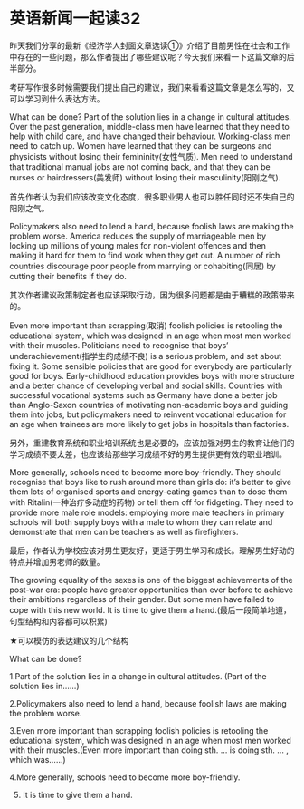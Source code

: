 # 英语新闻一起读32

昨天我们分享的最新《经济学人封面文章选读①》介绍了目前男性在社会和工作中存在的一些问题，那么作者提出了哪些建议呢？今天我们来看一下这篇文章的后半部分。

考研写作很多时候需要我们提出自己的建议，我们来看看这篇文章是怎么写的，又可以学习到什么表达方法。

What can be done? Part of the solution lies in a change in cultural attitudes. Over the past generation, middle-class men have learned that they need to help with child care, and have changed their behaviour. Working-class men need to catch up. Women have learned that they can be surgeons and physicists without losing their femininity(女性气质). Men need to understand that traditional manual jobs are not coming back, and that they can be nurses or hairdressers(美发师) without losing their masculinity(阳刚之气).

首先作者认为我们应该改变文化态度，很多职业男人也可以胜任同时还不失自己的阳刚之气。

Policymakers also need to lend a hand, because foolish laws are making the problem worse. America reduces the supply of marriageable men by locking up millions of young males for non-violent offences and then making it hard for them to find work when they get out. A number of rich countries discourage poor people from marrying or cohabiting(同居) by cutting their benefits if they do.

其次作者建议政策制定者也应该采取行动，因为很多问题都是由于糟糕的政策带来的。

Even more important than scrapping(取消) foolish policies is retooling the educational system, which was designed in an age when most men worked with their muscles. Politicians need to recognise that boys’ underachievement(指学生的成绩不良) is a serious problem, and set about fixing it. Some sensible policies that are good for everybody are particularly good for boys. Early-childhood education provides boys with more structure and a better chance of developing verbal and social skills. Countries with successful vocational systems such as Germany have done a better job than Anglo-Saxon countries of motivating non-academic boys and guiding them into jobs, but policymakers need to reinvent vocational education for an age when trainees are more likely to get jobs in hospitals than factories.

另外，重建教育系统和职业培训系统也是必要的，应该加强对男生的教育让他们的学习成绩不要太差，也应该给那些学习成绩不好的男生提供更有效的职业培训。

More generally, schools need to become more boy-friendly. They should recognise that boys like to rush around more than girls do: it’s better to give them lots of organised sports and energy-eating games than to dose them with Ritalin(一种治疗多动症的药物) or tell them off for fidgeting. They need to provide more male role models: employing more male teachers in primary schools will both supply boys with a male to whom they can relate and demonstrate that men can be teachers as well as firefighters.

最后，作者认为学校应该对男生更友好，更适于男生学习和成长。理解男生好动的特点并增加男老师的数量。

The growing equality of the sexes is one of the biggest achievements of the post-war era: people have greater opportunities than ever before to achieve their ambitions regardless of their gender. But some men have failed to cope with this new world. It is time to give them a hand.(最后一段简单地道，句型结构和内容都可以积累)

★可以模仿的表达建议的几个结构

What can be done? 

1.Part of the solution lies in a change in cultural attitudes. (Part of the solution lies in……)

2.Policymakers also need to lend a hand, because foolish laws are making the problem worse.

3.Even more important than scrapping foolish policies is retooling the educational system, which was designed in an age when most men worked with their muscles.(Even more important than doing sth. … is doing sth. … , which was……)

4.More generally, schools need to become more boy-friendly. 

5. It is time to give them a hand.